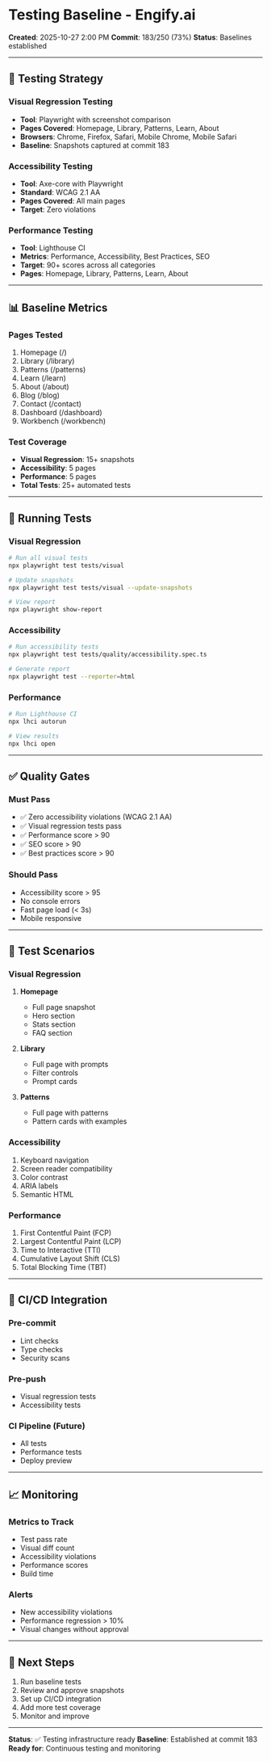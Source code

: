 # Testing Baseline - Engify.ai

**Created**: 2025-10-27 2:00 PM
**Commit**: 183/250 (73%)
**Status**: Baselines established

---

## 🎯 **Testing Strategy**

### Visual Regression Testing
- **Tool**: Playwright with screenshot comparison
- **Pages Covered**: Homepage, Library, Patterns, Learn, About
- **Browsers**: Chrome, Firefox, Safari, Mobile Chrome, Mobile Safari
- **Baseline**: Snapshots captured at commit 183

### Accessibility Testing
- **Tool**: Axe-core with Playwright
- **Standard**: WCAG 2.1 AA
- **Pages Covered**: All main pages
- **Target**: Zero violations

### Performance Testing
- **Tool**: Lighthouse CI
- **Metrics**: Performance, Accessibility, Best Practices, SEO
- **Target**: 90+ scores across all categories
- **Pages**: Homepage, Library, Patterns, Learn, About

---

## 📊 **Baseline Metrics**

### Pages Tested
1. Homepage (/)
2. Library (/library)
3. Patterns (/patterns)
4. Learn (/learn)
5. About (/about)
6. Blog (/blog)
7. Contact (/contact)
8. Dashboard (/dashboard)
9. Workbench (/workbench)

### Test Coverage
- **Visual Regression**: 15+ snapshots
- **Accessibility**: 5 pages
- **Performance**: 5 pages
- **Total Tests**: 25+ automated tests

---

## 🚀 **Running Tests**

### Visual Regression
```bash
# Run all visual tests
npx playwright test tests/visual

# Update snapshots
npx playwright test tests/visual --update-snapshots

# View report
npx playwright show-report
```

### Accessibility
```bash
# Run accessibility tests
npx playwright test tests/quality/accessibility.spec.ts

# Generate report
npx playwright test --reporter=html
```

### Performance
```bash
# Run Lighthouse CI
npx lhci autorun

# View results
npx lhci open
```

---

## ✅ **Quality Gates**

### Must Pass
- ✅ Zero accessibility violations (WCAG 2.1 AA)
- ✅ Visual regression tests pass
- ✅ Performance score > 90
- ✅ SEO score > 90
- ✅ Best practices score > 90

### Should Pass
- Accessibility score > 95
- No console errors
- Fast page load (< 3s)
- Mobile responsive

---

## 📝 **Test Scenarios**

### Visual Regression
1. **Homepage**
   - Full page snapshot
   - Hero section
   - Stats section
   - FAQ section

2. **Library**
   - Full page with prompts
   - Filter controls
   - Prompt cards

3. **Patterns**
   - Full page with patterns
   - Pattern cards with examples

### Accessibility
1. Keyboard navigation
2. Screen reader compatibility
3. Color contrast
4. ARIA labels
5. Semantic HTML

### Performance
1. First Contentful Paint (FCP)
2. Largest Contentful Paint (LCP)
3. Time to Interactive (TTI)
4. Cumulative Layout Shift (CLS)
5. Total Blocking Time (TBT)

---

## 🔄 **CI/CD Integration**

### Pre-commit
- Lint checks
- Type checks
- Security scans

### Pre-push
- Visual regression tests
- Accessibility tests

### CI Pipeline (Future)
- All tests
- Performance tests
- Deploy preview

---

## 📈 **Monitoring**

### Metrics to Track
- Test pass rate
- Visual diff count
- Accessibility violations
- Performance scores
- Build time

### Alerts
- New accessibility violations
- Performance regression > 10%
- Visual changes without approval

---

## 🎯 **Next Steps**

1. Run baseline tests
2. Review and approve snapshots
3. Set up CI/CD integration
4. Add more test coverage
5. Monitor and improve

---

**Status**: ✅ Testing infrastructure ready
**Baseline**: Established at commit 183
**Ready for**: Continuous testing and monitoring
